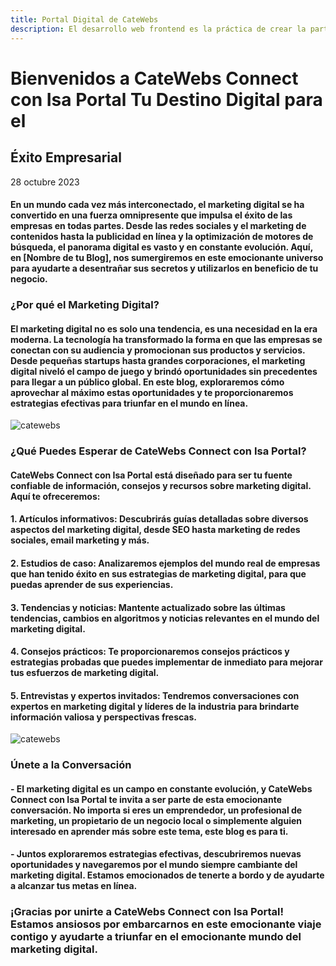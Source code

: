 ```yaml
---
title: Portal Digital de CateWebs
description: El desarrollo web frontend es la práctica de crear la parte visual, interactiva y de experiencia de usuario de un sitio web. Los desarrolladores frontend son responsables de traducir los diseños en código HTML, CSS y JavaScript, creando una experiencia atractiva y funcional para los usuarios. 
---
```


# Bienvenidos a CateWebs Connect con Isa Portal Tu Destino Digital para el
## Éxito Empresarial

28 octubre 2023

#### En un mundo cada vez más interconectado, el marketing digital se ha convertido en una fuerza omnipresente que impulsa el éxito de las empresas en todas partes. Desde las redes sociales y el marketing de contenidos hasta la publicidad en línea y la optimización de motores de búsqueda, el panorama digital es vasto y en constante evolución. Aquí, en [Nombre de tu Blog], nos sumergiremos en este emocionante universo para ayudarte a desentrañar sus secretos y utilizarlos en beneficio de tu negocio.

### ¿Por qué el Marketing Digital?

#### El marketing digital no es solo una tendencia, es una necesidad en la era moderna. La tecnología ha transformado la forma en que las empresas se conectan con su audiencia y promocionan sus productos y servicios. Desde pequeñas startups hasta grandes corporaciones, el marketing digital niveló el campo de juego y brindó oportunidades sin precedentes para llegar a un público global. En este blog, exploraremos cómo aprovechar al máximo estas oportunidades y te proporcionaremos estrategias efectivas para triunfar en el mundo en línea.

![catewebs](./agencia_mk_digital.jpeg)

### ¿Qué Puedes Esperar de CateWebs Connect con Isa Portal?

#### CateWebs Connect con Isa Portal está diseñado para ser tu fuente confiable de información, consejos y recursos sobre marketing digital. Aquí te ofreceremos:

####  1. Artículos informativos: Descubrirás guías detalladas sobre diversos aspectos del marketing digital, desde SEO hasta marketing de redes sociales, email marketing y más.

#### 2. Estudios de caso: Analizaremos ejemplos del mundo real de empresas que han tenido éxito en sus estrategias de marketing digital, para que puedas aprender de sus experiencias.

#### 3. Tendencias y noticias: Mantente actualizado sobre las últimas tendencias, cambios en algoritmos y noticias relevantes en el mundo del marketing digital.

#### 4. Consejos prácticos: Te proporcionaremos consejos prácticos y estrategias probadas que puedes implementar de inmediato para mejorar tus esfuerzos de marketing digital.

#### 5. Entrevistas y expertos invitados: Tendremos conversaciones con expertos en marketing digital y líderes de la industria para brindarte información valiosa y perspectivas frescas.

![catewebs](./agencia1_mk_digital.jpeg)

### Únete a la Conversación

#### - El marketing digital es un campo en constante evolución, y CateWebs Connect con Isa Portal te invita a ser parte de esta emocionante conversación. No importa si eres un emprendedor, un profesional de marketing, un propietario de un negocio local o simplemente alguien interesado en aprender más sobre este tema, este blog es para ti.

#### - Juntos exploraremos estrategias efectivas, descubriremos nuevas oportunidades y navegaremos por el mundo siempre cambiante del marketing digital. Estamos emocionados de tenerte a bordo y de ayudarte a alcanzar tus metas en línea.

### ¡Gracias por unirte a CateWebs Connect con Isa Portal! Estamos ansiosos por embarcarnos en este emocionante viaje contigo y ayudarte a triunfar en el emocionante mundo del marketing digital.